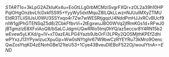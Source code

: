 $START$1o+3kLpG2AZkIuKx4u+EoGtLLg0rbMCMziSvgrFXQr+zOL2a39h10HPPqlOHgOnzbvLfcDxkfSS95+YyyWy5dxtMquZ8ILQkLLwznNJUulMXyZTMUEldR3TLiiSIIJsU0WU3SSYxqo4r7Zw7wWESRtjgqzU4NddPmHJJxRCvBUcf9nlW1gjlPhGTENSqZ5d8/ZCbkFfbvVi+2tEgxwuJBO0WVq2jfRmKGs1d+RFwJ0jBTgmzlzE8XFxIAoQ8/bSaLCJdgmUQwRRIo5tmj0hYQ/az5eccsr8Y4RN15b2wEvew5yLKXd/g+lV+xT0azEALPG4Yazb9JbOrFi3LPRy2QOSMjthKPEfZdhiwPYxzJ13YPywlzucXpuGp+Ww0sNYtghr67W9bwCzRYEYRu73kMro9OencQwZosYtqKD4zENohGBe121teU53+1Cye43BveuDIEBoF522Oj/wouIYtnA==$END$